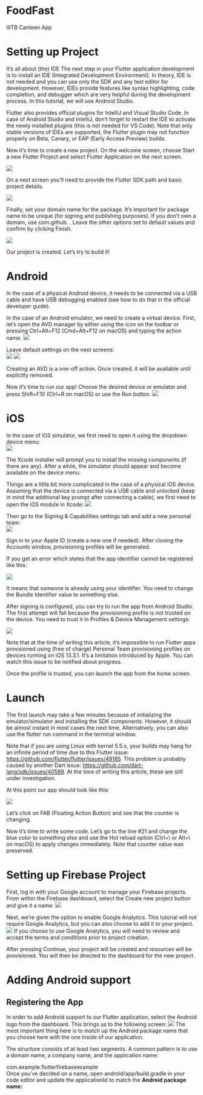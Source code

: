 # FoodFast
<div>IIITB Canteen  App</div>
<h1>Setting up Project</h1>
It’s all about (the) IDE
The next step in your Flutter application development is to install an IDE (Integrated Development Environment). In theory, IDE is not needed and you can use only the SDK and any text editor for development. However, IDEs provide features like syntax highlighting, code completion, and debugger which are very helpful during the development process. In this tutorial, we will use Android Studio.

Flutter also provides official plugins for IntelliJ and Visual Studio Code. In case of Android Studio and IntelliJ, don’t forget to restart the IDE to activate the newly installed plugins (this is not needed for VS Code). Note that only stable versions of IDEs are supported, the Flutter plugin may not function properly on Beta, Canary, or EAP (Early Access Preview) builds.

Now it’s time to create a new project. On the welcome screen, choose Start a new Flutter Project and select Flutter Application on the next screen.

<img src = "https://cdn-dppbk.nitrocdn.com/yQqYxSaTIazRSTSDbfxPrqFzJPJOhsTG/assets/static/optimized/rev-9a619c4/wp-content/uploads/2020/02/image4-555x334.png"/>

On a next screen you’ll need to provide the Flutter SDK path and basic project details.

<img src = "https://cdn-dppbk.nitrocdn.com/yQqYxSaTIazRSTSDbfxPrqFzJPJOhsTG/assets/static/optimized/rev-9a619c4/wp-content/uploads/2020/02/image14-555x309.png"/>

Finally, set your domain name for the package. It’s important for package name to be unique (for signing and publishing purposes). If you don’t own a domain, use com.github.<your login> . Leave the other options set to default values and confirm by clicking Finish.
 
 <img src = "https://cdn-dppbk.nitrocdn.com/yQqYxSaTIazRSTSDbfxPrqFzJPJOhsTG/assets/static/optimized/rev-9a619c4/wp-content/uploads/2020/02/image6-555x311.png"/>
  
  Our project is created. Let’s try to build it!
  
 <h1>Android</h1>
  
  In the case of a physical Android device, it needs to be connected via a USB cable and have USB debugging enabled (see how to do that in the official developer guide).

In the case of an Android emulator, we need to create a virtual device. First, let’s open the AVD manager by either using the icon on the toolbar or pressing Ctrl+Alt+F12 (Cmd+Alt+F12 on macOS) and typing the action name.
 <img src = "https://cdn-dppbk.nitrocdn.com/yQqYxSaTIazRSTSDbfxPrqFzJPJOhsTG/assets/static/optimized/rev-9a619c4/wp-content/uploads/2020/02/image7-555x149.png"/>
  
 <div>Leave default settings on the next screens:</div>
  <img src = "https://cdn-dppbk.nitrocdn.com/yQqYxSaTIazRSTSDbfxPrqFzJPJOhsTG/assets/static/optimized/rev-9a619c4/wp-content/uploads/2020/02/image1-555x251.png"/>
  <img src = "https://cdn-dppbk.nitrocdn.com/yQqYxSaTIazRSTSDbfxPrqFzJPJOhsTG/assets/static/optimized/rev-9a619c4/wp-content/uploads/2020/02/image2-555x167.png"/>
  
  Creating an AVD is a one-off action. Once created, it will be available until explicitly removed.

Now it’s time to run our app! Choose the desired device or emulator and press Shift+F10 (Ctrl+R on macOS) or use the Run button.
 <img src = "https://cdn-dppbk.nitrocdn.com/yQqYxSaTIazRSTSDbfxPrqFzJPJOhsTG/assets/static/optimized/rev-9a619c4/wp-content/uploads/2020/02/image9-555x71.png"/>
 
  
 <h1> iOS</h1>
 <div>In the case of iOS simulator, we first need to open it using the dropdown device menu:</div>
  <img src = "https://cdn-dppbk.nitrocdn.com/yQqYxSaTIazRSTSDbfxPrqFzJPJOhsTG/assets/static/optimized/rev-9a619c4/wp-content/uploads/2020/02/image8.png.webp"/>
  
  The Xcode installer will prompt you to install the missing components (if there are any). After a while, the simulator should appear and become available on the device menu.

Things are a little bit more complicated in the case of a physical iOS device. Assuming that the device is connected via a USB cable and unlocked (keep in mind the additional key prompt after connecting a cable), we first need to open the iOS module in Xcode:
 <img src = "https://cdn-dppbk.nitrocdn.com/yQqYxSaTIazRSTSDbfxPrqFzJPJOhsTG/assets/static/optimized/rev-9a619c4/wp-content/uploads/2020/02/image15-555x239.png"/>
 <div>Then go to the Signing & Capabilities settings tab and add a new personal team:</div>
  <img src = "https://cdn-dppbk.nitrocdn.com/yQqYxSaTIazRSTSDbfxPrqFzJPJOhsTG/assets/static/optimized/rev-9a619c4/wp-content/uploads/2020/02/image11-555x215.png"/>
  
  Sign in to your Apple ID (create a new one if needed). After closing the Accounts window, provisioning profiles will be generated.

If you get an error which states that the app identifier cannot be registered like this:
  
  <img src = "https://cdn-dppbk.nitrocdn.com/yQqYxSaTIazRSTSDbfxPrqFzJPJOhsTG/assets/static/optimized/rev-9a619c4/wp-content/uploads/2020/02/image13.png.webp"/>
  
  It means that someone is already using your identifier. You need to change the Bundle Identifier value to something else.

After signing is configured, you can try to run the app from Android Studio. The first attempt will fail because the provisioning profile is not trusted on the device. You need to trust it in Profiles & Device Management settings:
 <div><img src = "https://cdn-dppbk.nitrocdn.com/yQqYxSaTIazRSTSDbfxPrqFzJPJOhsTG/assets/static/optimized/rev-9a619c4/wp-content/uploads/2020/02/output.gif"/></div>
  
  Note that at the time of writing this article, it’s impossible to run Flutter apps provisioned using (free of charge) Personal Team provisioning profiles on devices running on iOS 13.3.1. It’s a limitation introduced by Apple. You can watch this issue to be notified about progress.

Once the profile is trusted, you can launch the app from the home screen.
  
 <h1>Launch</h1>
The first launch may take a few minutes because of initializing the emulator/simulator and installing the SDK components. However, it should be almost instant in most cases the next time. Alternatively, you can also use the flutter run  command in the terminal window.

Note that if you are using Linux with kernel 5.5.x, your builds may hang for an infinite period of time due to this Flutter issue: https://github.com/flutter/flutter/issues/49185. This problem is probably caused by another Dart issue: https://github.com/dart-lang/sdk/issues/40589. At the time of writing this article, these are still under investigation.

At this point our app should look like this:
  
<img src = "https://cdn-dppbk.nitrocdn.com/yQqYxSaTIazRSTSDbfxPrqFzJPJOhsTG/assets/static/optimized/rev-9a619c4/wp-content/uploads/2020/02/image3-298x530.png"/>
  
  Let’s click on FAB (Floating Action Button) and see that the counter is changing.

Now it’s time to write some code. Let’s go to the line #21 and change the blue color to something else and use the Hot reload option (Ctrl+\ or Alt+\ on macOS) to apply changes immediately. Note that counter value was preserved.
 
 
 <h1> Setting up Firebase Project</h1>

First, log in with your Google account to manage your Firebase projects. From within the Firebase dashboard, select the Create new project button and give it a name:
<img src = "https://assets.digitalocean.com/articles/alligator/flutter/firebase-setup/flutter-firebase-1.png"/>
 <div>Next, we’re given the option to enable Google Analytics. This tutorial will not require Google Analytics, but you can also choose to add it to your project.</div>
 <img src = "https://assets.digitalocean.com/articles/alligator/flutter/firebase-setup/flutter-firebase-2.png"/>
 If you choose to use Google Analytics, you will need to review and accept the terms and conditions prior to project creation.

After pressing Continue, your project will be created and resources will be provisioned. You will then be directed to the dashboard for the new project.
 
 <h1>Adding Android support</h1>
 <h2>Registering the App</h2>
 
In order to add Android support to our Flutter application, select the Android logo from the dashboard. This brings us to the following screen:
 <img src = "https://assets.digitalocean.com/articles/alligator/flutter/firebase-setup/flutter-firebase-5.png"/>
 The most important thing here is to match up the Android package name that you choose here with the one inside of our application.

The structure consists of at least two segments. A common pattern is to use a domain name, a company name, and the application name:

 <div>com.example.flutterfirebaseexample</div>
Once you’ve decided on a name, open android/app/build.gradle in your code editor and update the applicationId to match the <b>Android package name:</b>
